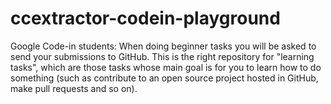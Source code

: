 # ccextractor-codein-playground

Google Code-in students: When doing beginner tasks you will be asked to send your submissions to GitHub. This is the right repository for "learning tasks", which are those tasks whose main goal is for you to learn how to do something (such as contribute to an open source project hosted in GitHub, make pull requests and so on).
